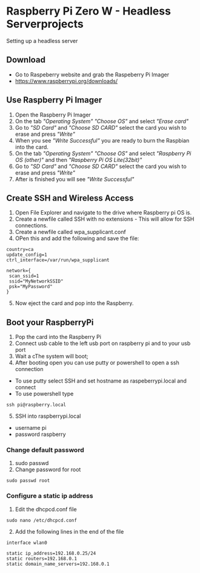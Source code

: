 # Raspberry Pi Zero W - Headless Serverprojects

Setting up a headless server

## Download

- Go to Raspeberry website and grab the Raspeberry Pi Imager
- https://www.raspberrypi.org/downloads/

## Use Raspberry Pi Imager

1. Open the Raspberry Pi Imager
2. On the tab _"Operating System"_ _"Choose OS"_ and select _"Erase card"_
3. Go to _"SD Card"_ and _"Choose SD CARD"_ select the card you wish to erase and press _"Write"_
4. When you see _"Write Successful"_ you are ready to burn the Raspbian into the card.
5. On the tab _"Operating System"_ _"Choose OS"_ and select _"Raspberry Pi OS (other)"_ and then _"Raspberry Pi OS Lite(32bit)"_
6. Go to _"SD Card"_ and _"Choose SD CARD"_ select the card you wish to erase and press _"Write"_
7. After is finished you will see _"Write Successful"_

## Create SSH and Wireless Access

1. Open File Explorer and navigate to the drive where Raspberry pi OS is.
2. Create a newfile called SSH with no extensions - This will allow for SSH connections.
3. Create a newfile called wpa_supplicant.conf
4. OPen this and add the following and save the file:
```
country=ca
update_config=1
ctrl_interface=/var/run/wpa_supplicant

network={
 scan_ssid=1
 ssid="MyNetworkSSID"
 psk="MyPassword"
}
```
5. Now eject the card and pop into the Raspberry.

## Boot your RaspberryPi

1. Pop the card into the Raspberry Pi 
2. Connect usb cable to the left usb port on raspberry pi and to your usb port
3. Wait a cThe system will boot;
4. After booting open you can use putty or powershell to open a ssh connection
 - To use putty select SSH and set hostname as raspeberrypi.local and connect
 - To use powershell type 
 ```
 ssh pi@raspberry.local
 ```
 5. SSH into raspberrypi.local
  - username pi
  - password raspberry
 
 ### Change default password
 1. sudo passwd
 2. Change password for root
 ```
 sudo passwd root
 ``` 
 ### Configure a static ip address
 1. Edit the dhcpcd.conf file
 ```
 sudo nano /etc/dhcpcd.conf
 ```
 2. Add the following lines in the end of the file
 
 ```
 interface wlan0

static ip_address=192.168.0.25/24
static routers=192.168.0.1
static domain_name_servers=192.168.0.1
```
 
 
